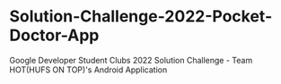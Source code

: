 # Solution-Challenge-2022-Pocket-Doctor-App
Google Developer Student Clubs 2022 Solution Challenge - Team HOT(HUFS ON TOP)'s Android Application
